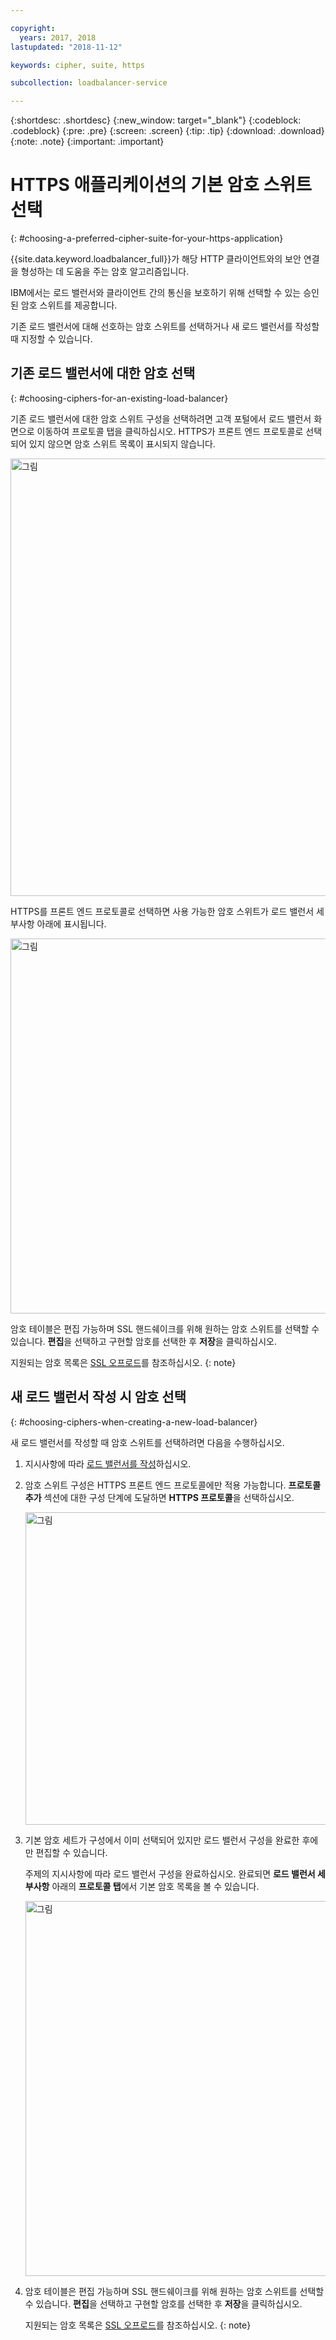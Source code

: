 ```yaml
---

copyright:
  years: 2017, 2018
lastupdated: "2018-11-12"

keywords: cipher, suite, https

subcollection: loadbalancer-service

---
```


{:shortdesc: .shortdesc}
{:new_window: target="_blank"}
{:codeblock: .codeblock}
{:pre: .pre}
{:screen: .screen}
{:tip: .tip}
{:download: .download}
{:note: .note}
{:important: .important}

# HTTPS 애플리케이션의 기본 암호 스위트 선택
{: #choosing-a-preferred-cipher-suite-for-your-https-application}

{{site.data.keyword.loadbalancer_full}}가 해당 HTTP 클라이언트와의 보안 연결을 형성하는 데 도움을 주는 암호 알고리즘입니다.

IBM에서는 로드 밸런서와 클라이언트 간의 통신을 보호하기 위해 선택할 수 있는 승인된 암호 스위트를 제공합니다.

기존 로드 밸런서에 대해 선호하는 암호 스위트를 선택하거나 새 로드 밸런서를 작성할 때 지정할 수 있습니다. 

## 기존 로드 밸런서에 대한 암호 선택
{: #choosing-ciphers-for-an-existing-load-balancer}

기존 로드 밸런서에 대한 암호 스위트 구성을 선택하려면 고객 포털에서 로드 밸런서 화면으로 이동하여 프로토콜 탭을 클릭하십시오. HTTPS가 프론트 엔드 프로토콜로 선택되어 있지 않으면 암호 스위트 목록이 표시되지 않습니다. 

  <img src="images/DetailsFlow-HTTPSUnselected.png" alt="그림" style="width: 700px;"/>

HTTPS를 프론트 엔드 프로토콜로 선택하면 사용 가능한 암호 스위트가 로드 밸런서 세부사항 아래에 표시됩니다.

  <img src="images/DetailsFlow-CustomCipherSelection.png" alt="그림" style="width: 600px;"/>

암호 테이블은 편집 가능하며 SSL 핸드쉐이크를 위해 원하는 암호 스위트를 선택할 수 있습니다. **편집**을 선택하고 구현할 암호를 선택한 후 **저장**을 클릭하십시오.

지원되는 암호 목록은 [SSL 오프로드](/docs/infrastructure/loadbalancer-service?topic=loadbalancer-service-ssl-offload-with-ibm-cloud-load-balancer)를 참조하십시오.
{: note}

## 새 로드 밸런서 작성 시 암호 선택
{: #choosing-ciphers-when-creating-a-new-load-balancer}

새 로드 밸런서를 작성할 때 암호 스위트를 선택하려면 다음을 수행하십시오.

1. 지시사항에 따라 [로드 밸런서를 작성](/docs/infrastructure/loadbalancer-service?topic=loadbalancer-service-creating-an-ibm-cloud-load-balancer#creating-an-ibm-cloud-load-balancer)하십시오.

2. 암호 스위트 구성은 HTTPS 프론트 엔드 프로토콜에만 적용 가능합니다. **프로토콜 추가** 섹션에 대한 구성 단계에 도달하면 **HTTPS 프로토콜**을 선택하십시오.

	<img src="images/ProvisioningFlow-CustomCiphers.png" alt="그림" style="width: 500px;"/>

3. 기본 암호 세트가 구성에서 이미 선택되어 있지만 로드 밸런서 구성을 완료한 후에만 편집할 수 있습니다.

	주제의 지시사항에 따라 로드 밸런서 구성을 완료하십시오. 완료되면 **로드 밸런서 세부사항** 아래의 **프로토콜 탭**에서 기본 암호 목록을 볼 수 있습니다.

	<img src="images/View-CustomCiphers.png" alt="그림" style="width: 600px;"/>

4. 암호 테이블은 편집 가능하며 SSL 핸드쉐이크를 위해 원하는 암호 스위트를 선택할 수 있습니다. **편집**을 선택하고 구현할 암호를 선택한 후 **저장**을 클릭하십시오.

	지원되는 암호 목록은 [SSL 오프로드](/docs/infrastructure/loadbalancer-service?topic=loadbalancer-service-ssl-offload-with-ibm-cloud-load-balancer)를 참조하십시오.
  {: note}
